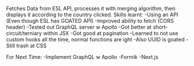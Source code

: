 Fetches Data from ESL API, processes it with merging algorithm, then displays it according to the country clicked. 
Skills learnt:
-Using an API (Even though ESL has GOATED API)
-Improved ability to fetch (CORS header)
-Tested out GraphQL server w Apollo
-Got better at short-circuit/terniary within JSX
-Got good at pagination
-Learned to not use custom hooks all the time, normal functions are ight
-Also UUID is goated
-Still trash at CSS

For Next Time:
-Implement GraphQL w Apollo
-Formik
-Next.js
